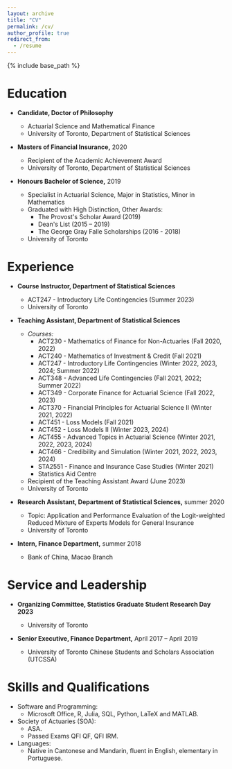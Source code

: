 ```yaml
---
layout: archive
title: "CV"
permalink: /cv/
author_profile: true
redirect_from:
  - /resume
---
```


{% include base_path %}

Education
======
* **Candidate, Doctor of Philosophy**
  * Actuarial Science and Mathematical Finance
  * University of Toronto, Department of Statistical Sciences
  
* **Masters of Financial Insurance,** 2020
  * Recipient of the Academic Achievement Award
  * University of Toronto, Department of Statistical Sciences
  
* **Honours Bachelor of Science,** 2019
  * Specialist in Actuarial Science, Major in Statistics, Minor in Mathematics
  * Graduated with High Distinction, Other Awards:
    * The Provost's Scholar Award (2019)
    * Dean's List (2015 – 2019)
    * The George Gray Falle Scholarships (2016 - 2018)
  * University of Toronto

Experience
======
* **Course Instructor, Department of Statistical Sciences**
  * ACT247 - Introductory Life Contingencies (Summer 2023)
  * University of Toronto

* **Teaching Assistant, Department of Statistical Sciences**
  * *Courses:*
    * ACT230 - Mathematics of Finance for Non-Actuaries (Fall 2020, 2022)
    * ACT240 - Mathematics of Investment & Credit (Fall 2021)
    * ACT247 - Introductory Life Contingencies (Winter 2022, 2023, 2024; Summer 2022)
    * ACT348 - Advanced Life Contingencies (Fall 2021, 2022; Summer 2022)
    * ACT349 - Corporate Finance for Actuarial Science (Fall 2022, 2023)
    * ACT370 - Financial Principles for Actuarial Science II (Winter 2021, 2022)
    * ACT451 - Loss Models (Fall 2021)
    * ACT452 - Loss Models II (Winter 2023, 2024)
    * ACT455 - Advanced Topics in Actuarial Science (Winter 2021, 2022, 2023, 2024)
    * ACT466 - Credibility and Simulation (Winter 2021, 2022, 2023, 2024)
    * STA2551 - Finance and Insurance Case Studies (Winter 2021)
    * Statistics Aid Centre
  * Recipient of the Teaching Assistant Award (June 2023)
  * University of Toronto

* **Research Assistant, Department of Statistical Sciences,** summer 2020
  * Topic: Application and Performance Evaluation of the Logit-weighted Reduced Mixture of Experts Models for General Insurance
  * University of Toronto

* **Intern, Finance Department,** summer 2018
  * Bank of China, Macao Branch

Service and Leadership
======
* **Organizing Committee, Statistics Graduate Student Research Day 2023** 
  * University of Toronto

* **Senior Executive, Finance Department,** April 2017 – April 2019
  * University of Toronto Chinese Students and Scholars Association (UTCSSA)
  
Skills and Qualifications
======
* Software and Programming:
  * Microsoft Office, R, Julia, SQL, Python, LaTeX and MATLAB.
* Society of Actuaries (SOA):
  * ASA.
  * Passed Exams QFI QF, QFI IRM.
* Languages:
  * Native in Cantonese and Mandarin, fluent in English, elementary in Portuguese.
